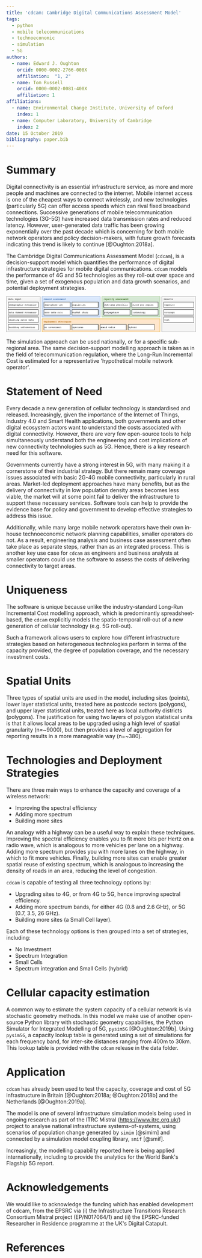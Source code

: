 ```yaml
---
title: 'cdcam: Cambridge Digital Communications Assessment Model'
tags:
  - python
  - mobile telecommunications
  - technoeconomic
  - simulation
  - 5G
authors:
  - name: Edward J. Oughton
    orcid: 0000-0002-2766-008X
    affiliation:  "1, 2"
  - name: Tom Russell
    orcid: 0000-0002-0081-400X
    affiliation: 1
affiliations:
  - name: Environmental Change Institute, University of Oxford
    index: 1
  - name: Computer Laboratory, University of Cambridge
    index: 2
date: 15 October 2019
bibliography: paper.bib
---
```


# Summary

Digital connectivity is an essential infrastructure service, as more and more people and
machines are connected to the internet. Mobile internet access is one of the cheapest ways
to connect wirelessly, and  new technologies (particularly 5G) can offer access speeds which
can rival fixed broadband connections. Successive generations of mobile telecommunication
technologies (3G-5G) have increased data transmission rates and reduced latency. However,
user-generated data traffic has been growing exponentially over the past decade which is
concerning for both mobile network operators and policy decision-makers, with future
growth forecasts indicating this trend is likely to continue [@Oughton:2018a].

The Cambridge Digital Communications Assessment Model (``cdcam``), is a decision-support model
which quantifies the performance of digital infrastructure strategies for mobile digital
communications. ``cdcam`` models the performance of 4G and 5G technologies as they roll-out over
space and time, given a set of exogenous population and data growth scenarios, and potential
deployment strategies.

![Framework for capacity/demand/strategy assessment](cdcam-framework.png)

The simulation approach can be used nationally, or for a specific sub-regional area. The same
decision-support modelling approach is taken as in the field of telecommunication regulation,
where the Long-Run Incremental Cost is estimated for a representative 'hypothetical mobile
network operator'.


# Statement of Need

Every decade a new generation of cellular technology is standardised and released.
Increasingly, given the importance of the Internet of Things, Industry 4.0 and Smart Health
applications, both governments and other digital ecosystem actors want to understand the costs
associated with digital connectivity. However, there are very few open-source tools to help
simultaneously understand both the engineering and cost implications of new connectivity
technologies such as 5G. Hence, there is a key research need for this software.

Governments currently have a strong interest in 5G, with many making it a cornerstone of their
industrial strategy. But there remain many coverage issues associated with basic 2G-4G mobile
connectivity, particularly in rural areas. Market-led deployment approaches have many benefits,
but as the delivery of connectivity in low population density areas becomes less viable,
the market will at some point fail to deliver the infrastructure to support these necessary
services. Software tools can help to provide the evidence base for policy and government to
develop effective strategies to address this issue.

Additionally, while many large mobile network operators have their own in-house technoeconomic
network planning capabilities, smaller operators do not. As a result, engineering analysis and
business case assessment often take place as separate steps, rather than as an integrated
process. This is another key use case for ``cdcam`` as engineers and business analysts at smaller
operators could use the software to assess the costs of delivering connectivity to target
areas.


# Uniqueness

The software is unique because unlike the industry-standard Long-Run Incremental Cost modelling
approach, which is predominantly spreadsheet-based, the ``cdcam`` explicitly models the
spatio-temporal roll-out of a new generation of cellular technology (e.g. 5G roll-out).

Such a framework allows users to explore how different infrastructure strategies based on
heterogeneous technologies perform in terms of the capacity provided, the degree of population
coverage, and the necessary investment costs.


# Spatial Units

Three types of spatial units are used in the model, including sites (points), lower layer
statistical units, treated here as postcode sectors (polygons), and upper layer statistical
units, treated here as local authority districts (polygons). The justification for using two
layers of polygon statistical units is that it allows local areas to be upgraded using a high
level of spatial granularity (n=~9000), but then provides a level of aggregation for reporting
results in a more manageable way (n=~380).


# Technologies and Deployment Strategies

There are three main ways to enhance the capacity and coverage of a wireless network:

- Improving the spectral efficiency
- Adding more spectrum
- Building more sites

An analogy with a highway can be a useful way to explain these techniques. Improving the
spectral efficiency enables you to fit more bits per Hertz on a radio wave, which is analogous
to more vehicles per lane on a highway. Adding more spectrum provides you with more lanes on
the highway, in which to fit more vehicles. Finally, building more sites can enable greater
spatial reuse of existing spectrum, which is analogous to increasing the density of roads in an
area, reducing the level of congestion.

``cdcam`` is capable of testing all three technology options by:

- Upgrading sites to 4G, or from 4G to 5G, hence improving spectral efficiency.
- Adding more spectrum bands, for either 4G (0.8 and 2.6 GHz), or 5G (0.7, 3.5, 26 GHz).
- Building more sites (a Small Cell layer).

Each of these technology options is then grouped into a set of strategies, including:

- No Investment
- Spectrum Integration
- Small Cells
- Spectrum integration and Small Cells (hybrid)


# Cellular capacity estimation

A common way to estimate the system capacity of a cellular network is via stochastic geometry
methods. In this model we make use of another open-source Python library with stochastic
geometry capabilities, the Python Simulator for Integrated Modelling of 5G, ``pysim5G``
[@Oughton:2019b]. Using ``pysim5G``, a capacity lookup table is generated using a set of
simulations for each frequency band, for inter-site distances ranging from 400m to 30km. This
lookup table is provided with the ``cdcam`` release in the data folder.


# Application

``cdcam`` has already been used to test the capacity, coverage and cost of 5G infrastructure in
Britain [@Oughton:2018a; @Oughton:2018b] and the Netherlands [@Oughton:2019a].

The model is one of several infrastructure simulation models being used in ongoing research as
part of the ITRC Mistral (https://www.itrc.org.uk/) project to analyse national infrastructure
systems-of-systems, using scenarios of population change generated by `simim` [@simim] and
connected by a simulation model coupling library, `smif` [@smif].

Increasingly, the modelling capability reported here is being applied internationally,
including to provide the analytics for the World Bank's Flagship 5G report.


# Acknowledgements

We would like to acknowledge the funding which has enabled development of cdcam, from the EPSRC
via (i) the Infrastructure Transitions Research Consortium Mistral project (EP/N017064/1) and
(ii) the EPSRC-funded Researcher in Residence programme at the UK's Digital Catapult.


# References
